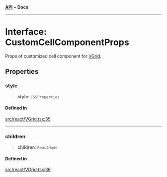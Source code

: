 [**API**](../../API.md) • **Docs**

***

# Interface: CustomCellComponentProps

Props of customized cell component for [VGrid](../functions/experimental_VGrid.md).

## Properties

### style

> **style**: `CSSProperties`

#### Defined in

[src/react/VGrid.tsx:35](https://github.com/inokawa/virtua/blob/2bf55a31e3bee8397ca25af4a973a53323737c4b/src/react/VGrid.tsx#L35)

***

### children

> **children**: `ReactNode`

#### Defined in

[src/react/VGrid.tsx:36](https://github.com/inokawa/virtua/blob/2bf55a31e3bee8397ca25af4a973a53323737c4b/src/react/VGrid.tsx#L36)
